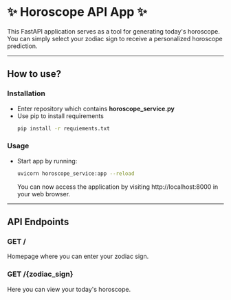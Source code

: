 # :sparkles: Horoscope API App :sparkles:

This FastAPI application serves as a tool for generating today's horoscope. You can simply select your zodiac sign to receive a personalized horoscope prediction.

---

## How to use?
### Installation
* Enter repository which contains **horoscope_service.py**
* Use pip to install requirements
    ```bash
    pip install -r requiements.txt
   ```

### Usage
* Start app by running:
    ```bash
  uvicorn horoscope_service:app --reload
   ```
  You can now access the application by visiting http://localhost:8000 in your web browser.

---

## API Endpoints
### GET /
Homepage where you can enter your zodiac sign.

### GET /{zodiac_sign}
Here you can view your today's horoscope.